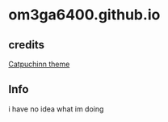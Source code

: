 # om3ga6400.github.io

## credits

[Catpuchinn theme](https://catppuccin.com/palette/)

## Info

i have no idea what im doing
